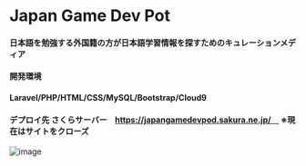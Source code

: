 # Japan Game Dev Pot
#### 日本語を勉強する外国籍の方が日本語学習情報を探すためのキュレーションメディア
#### 開発環境
#### Laravel/PHP/HTML/CSS/MySQL/Bootstrap/Cloud9
#### デプロイ先  さくらサーバー　https://japangamedevpod.sakura.ne.jp/　 ※現在はサイトをクローズ

![image](https://user-images.githubusercontent.com/54490421/194886719-bdb19f0a-60a4-4638-95e6-94da36a4ba2b.png)
